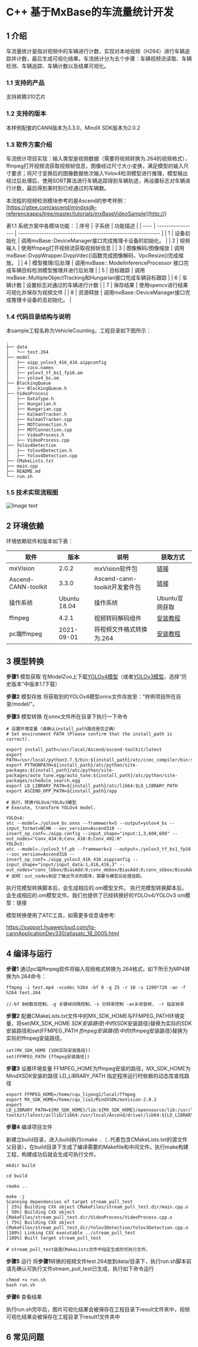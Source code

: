 # C++ 基于MxBase的车流量统计开发
## 1 介绍
车流量统计是指对视频中的车辆进行计数，实现对本地视频（H264）进行车辆追踪并计数，最后生成可视化结果。车流统计分为五个步骤：车辆视频流读取、车辆检测、车辆追踪、车辆计数以及结果可视化。
### 1.1 支持的产品
支持昇腾310芯片
### 1.2 支持的版本
本样例配套的CANN版本为3.3.0，MindX SDK版本为2.0.2
### 1.3 软件方案介绍
车流统计项目实现：输入类型是视频数据（需要将视频转换为.264的视频格式），ffmpeg打开视频流获取视频帧信息，图像经过尺寸大小变换，满足模型的输入尺寸要求；将尺寸变换后的图像数据依次输入Yolov4检测模型进行推理，模型输出经过后处理后，使用SORT算法进行车辆追踪得到车辆轨迹，再设置标志对车辆进行计数，最后得到某时刻已经通过的车辆数。

本流程的视频检测模块参考的是Ascend的参考样例：[https://gitee.com/ascend/mindxsdk-referenceapps/tree/master/tutorials/mxBaseVideoSample](http://)

表1.1 系统方案中各模块功能：
| 序号 | 子系统            | 功能描述                                                     |
| ---- | ----------------- | ------------------------------------------------------------ |
| 1    | 设备初始化        | 调用mxBase::DeviceManager接口完成推理卡设备的初始化。        |
| 2    | 视频输入          | 使用ffmpeg打开视频流获取视频帧信息                                        |
| 3    | 图像解码/图像缩放 | 调用mxBase::DvppWrapper.DvppVdec()函数完成图像解码，VpcResize()完成缩放。 |
| 4    | 模型推理/后处理   | 调用mxBase:: ModelInferenceProcessor 接口完成车辆目标检测模型推理并进行后处理  |
| 5    | 目标跟踪         | 调用mxBase::MultipleObjectTracking和Hungarian接口完成车辆目标跟踪        |
| 6    | 车辆计数         | 设置标志对通过的车辆进行计数                                |
| 7    | 保存结果         | 使用opencv进行结果可视化并保存为视频文件                      |
| 8    | 资源释放         | 调用mxBase::DeviceManager接口完成推理卡设备的去初始化。      |

### 1.4 代码目录结构与说明

本sample工程名称为VehicleCounting，工程目录如下图所示：
```
.
├── data
│   └── test.264
├── model
│   ├── aipp_yolov3_416_416.aippconfig
│   ├── coco.names
│   ├── yolov3_tf_bs1_fp16.om
│   ├── yolov4_bs.om
├── BlockingQueue
│   ├── BlockingQueue.h
├── VideoProcess
│   ├── DataType.h
│   ├── Hungarian.h
│   ├── Hungarian.cpp
│   ├── KalmanTracker.h
│   ├── KalmanTracker.cpp
│   ├── MOTConnection.h
│   ├── MOTConnection.cpp
│   ├── VideoProcess.h
│   ├── VideoProcess.cpp
├── Yolov4Detection
│   ├── Yolov4Detection.h
│   ├── Yolov4Detection.cpp
├── CMakeLists.txt
├── main.cpp
├── README.md
└── run.sh
```



### 1.5 技术实现流程图

![Image text](https://gitee.com/wu-jindge/mindxsdk-referenceapps/raw/master/contrib/VehicleCounting/img/process.JPG)

## 2 环境依赖
环境依赖软件和版本如下表：



| 软件                | 版本         | 说明                          | 获取方式                                                     |
| ------------------- | ------------ | ----------------------------- | ------------------------------------------------------------ |
| mxVision            | 2.0.2        | mxVision软件包                | [链接](https://www.hiascend.com/software/mindx-sdk/mxvision) |
| Ascend-CANN-toolkit | 3.3.0        | Ascend-cann-toolkit开发套件包 | [链接](https://www.hiascend.com/software/cann/commercial)    |
| 操作系统            | Ubuntu 18.04 | 操作系统                      | Ubuntu官网获取                                               |
| ffmpeg             | 4.2.1        | 视频转码解码组件              | [安装教程](https://bbs.huaweicloud.com/forum/thread-142431-1-1.html)|                                               
| pc端ffmpeg         | 2021-09-01   | 将视频文件格式转换为.264      | [安装教程](https://gitee.com/ascend/mindxsdk-referenceapps/blob/master/docs/%E5%8F%82%E8%80%83%E8%B5%84%E6%96%99/pc%E7%AB%AFffmpeg%E5%AE%89%E8%A3%85%E6%95%99%E7%A8%8B.md)|



## 3 模型转换

**步骤1** 模型获取
在ModelZoo上下载[YOLOv4模型](https://www.hiascend.com/zh/software/modelzoo/detail/1/abb7e641964c459398173248aa5353bc)（或者[YOLOv3模型](https://www.hiascend.com/zh/software/modelzoo/detail/C/210261e64adc42d2b3d84c447844e4c7)，选择“历史版本”中版本1.1下载）

**步骤2** 模型存放
将获取到的YOLOv4模型onnx文件存放至："样例项目所在目录/model/"。

**步骤3** 模型转换
在onnx文件所在目录下执行一下命令

```
# 设置环境变量（请确认install_path路径是否正确）
# Set environment PATH (Please confirm that the install_path is correct).

export install_path=/usr/local/Ascend/ascend-toolkit/latest
export PATH=/usr/local/python3.7.5/bin:${install_path}/atc/ccec_compiler/bin:${install_path}/atc/bin:$PATH
export PYTHONPATH=${install_path}/atc/python/site-packages:${install_path}/atc/python/site-packages/auto_tune.egg/auto_tune:${install_path}/atc/python/site-packages/schedule_search.egg
export LD_LIBRARY_PATH=${install_path}/atc/lib64:$LD_LIBRARY_PATH
export ASCEND_OPP_PATH=${install_path}/opp

# 执行，转换YOLOv4/YOLOv3模型
# Execute, transform YOLOv4 model.

YOLOv4:
atc --model=./yolov4_bs.onnx --framework=5 --output=yolov4_bs --input_format=NCHW --soc_version=Ascend310 --insert_op_conf=./aipp.config --input_shape="input:1,3,608,608" --out_nodes="Conv_434:0;Conv_418:0;Conv_402:0"
YOLOv3:
atc --model=./yolov3_tf.pb --framework=3 --output=./yolov3_tf_bs1_fp16 --soc_version=Ascend310 --insert_op_conf=./aipp_yolov3_416_416.aippconfig --input_shape="input/input_data:1,416,416,3" --out_nodes="conv_lbbox/BiasAdd:0;conv_mbbox/BiasAdd:0;conv_sbbox/BiasAdd:0"
# 说明：out_nodes制定了输出节点的顺序，需要与模型后处理适配。
```

执行完模型转换脚本后，会生成相应的.om模型文件。 执行完模型转换脚本后，会生成相应的.om模型文件。我们也提供了已经转换好的YOLOv4/YOLOv3 om模型：链接

模型转换使用了ATC工具，如需更多信息请参考:

 https://support.huaweicloud.com/tg-cannApplicationDev330/atlasatc_16_0005.html

## 4 编译与运行
**步骤1** 通过pc端ffmpeg软件将输入视频格式转换为.264格式，如下所示为MP4转换为h.264命令：
```
ffmpeg -i test.mp4 -vcodec h264 -bf 0 -g 25 -r 10 -s 1280*720 -an -f h264 test.264

//-bf B帧数目控制，-g 关键帧间隔控制，-s 分辨率控制 -an关闭音频， -r 指定帧率
```
**步骤2** 配置CMakeLists.txt文件中的MX_SDK_HOME与FFMPEG_PATH环境变量，将set(MX_SDK_HOME ${SDK安装路径})中的${SDK安装路径}替换为实际的SDK安装路径和set(FFMPEG_PATH ${ffmpeg安装路径})中的${ffmpeg安装路径}替换为实际的ffmpeg安装路径。

```
set(MX_SDK_HOME {SDK实际安装路径})
set(FFMPEG_PATH {ffmpeg安装路径})
```
**步骤3** 设置环境变量
FFMPEG_HOME为ffmpeg安装的路径，MX_SDK_HOME为MindXSDK安装的路径
LD_LIBRARY_PATH 指定程序运行时依赖的动态库查找路径
```
export FFMPEG_HOME=/home/cqu_liyong1/local/ffmpeg
export MX_SDK_HOME=/home/cqu_liu1/MindXSDK/mxVision-2.0.2
export LD_LIBRARY_PATH=${MX_SDK_HOME}/lib:${MX_SDK_HOME}/opensource/lib:/usr/local/python3.7.5/lib:${FFMPEG_HOME}/lib:/usr/local/Ascend/ascend-toolkit/latest/acllib/lib64:/usr/local/Ascend/driver/lib64:${LD_LIBRARY_PATH}
```
**步骤4** 编译项目文件

新建立build目录，进入build执行cmake ..（..代表包含CMakeLists.txt的源文件父目录），在build目录下生成了编译需要的Makefile和中间文件。执行make构建工程，构建成功后就会生成可执行文件。

```
mkdir build

cd build

cmake ..

make -j
Scanning dependencies of target stream_pull_test
[ 25%] Building CXX object CMakeFiles/stream_pull_test.dir/main.cpp.o
[ 50%] Building CXX object CMakeFiles/stream_pull_test.dir/VideoProcess/VideoProcess.cpp.o
[ 75%] Building CXX object CMakeFiles/stream_pull_test.dir/Yolov3Detection/Yolov3Detection.cpp.o
[100%] Linking CXX executable ../stream_pull_test
[100%] Built target stream_pull_test

# stream_pull_test就是CMakeLists文件中指定生成的可执行文件。
```

**步骤5** 运行
将**步骤1**转换的视频文件test.264放到data/目录下，执行run.sh脚本前请先确认可执行文件stream_pull_test已生成，执行如下命令运行
```
chmod +x run.sh
bash run.sh
```
**步骤6** 查看结果

执行run.sh完毕后，图片可视化结果会被保存在工程目录下result文件夹中，视频可视化结果会被保存在工程目录下result1文件夹中

## 6 常见问题

